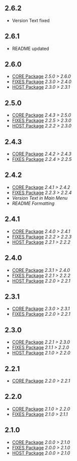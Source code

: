 ## 2.6.2
- Version Text fixed

## 2.6.1
- README updated

## 2.6.0
- [CORE Package](https://thunderstore.io/c/lethal-company/p/Georg9741/LethalVanillaPlusCORE/changelog/) _2.5.0 > 2.6.0_
- [FIXES Package](https://thunderstore.io/c/lethal-company/p/Georg9741/LethalVanillaPlusFIXES/changelog/) _2.3.0 > 2.4.0_
- [HOST Package](https://thunderstore.io/c/lethal-company/p/Georg9741/LethalVanillaPlusFIXES/changelog/) _2.3.0 > 2.3.1_

## 2.5.0
- [CORE Package](https://thunderstore.io/c/lethal-company/p/Georg9741/LethalVanillaPlusCORE/changelog/) _2.4.3 > 2.5.0_
- [FIXES Package](https://thunderstore.io/c/lethal-company/p/Georg9741/LethalVanillaPlusFIXES/changelog/) _2.2.5 > 2.3.0_
- [HOST Package](https://thunderstore.io/c/lethal-company/p/Georg9741/LethalVanillaPlusFIXES/changelog/) _2.2.2 > 2.3.0_

## 2.4.3
- [CORE Package](https://thunderstore.io/c/lethal-company/p/Georg9741/LethalVanillaPlusCORE/changelog/) _2.4.2 > 2.4.3_
- [FIXES Package](https://thunderstore.io/c/lethal-company/p/Georg9741/LethalVanillaPlusFIXES/changelog/) _2.2.4 > 2.2.5_

## 2.4.2
- [CORE Package](https://thunderstore.io/c/lethal-company/p/Georg9741/LethalVanillaPlusCORE/changelog/) _2.4.1 > 2.4.2_
- [FIXES Package](https://thunderstore.io/c/lethal-company/p/Georg9741/LethalVanillaPlusFIXES/changelog/) _2.2.3 > 2.2.4_
- _Version Text in Main Menu_
- _README Formatting_

## 2.4.1
- [CORE Package](https://thunderstore.io/c/lethal-company/p/Georg9741/LethalVanillaPlusCORE/changelog/) _2.4.0 > 2.4.1_
- [FIXES Package](https://thunderstore.io/c/lethal-company/p/Georg9741/LethalVanillaPlusFIXES/changelog/) _2.2.2 > 2.2.3_
- [HOST Package](https://thunderstore.io/c/lethal-company/p/Georg9741/LethalVanillaPlusHOST/changelog/) _2.2.1 > 2.2.2_

## 2.4.0
- [CORE Package](https://thunderstore.io/c/lethal-company/p/Georg9741/LethalVanillaPlusCORE/changelog/) _2.3.1 > 2.4.0_
- [FIXES Package](https://thunderstore.io/c/lethal-company/p/Georg9741/LethalVanillaPlusFIXES/changelog/) _2.2.1 > 2.2.2_
- [HOST Package](https://thunderstore.io/c/lethal-company/p/Georg9741/LethalVanillaPlusHOST/changelog/) _2.2.0 > 2.2.1_

## 2.3.1
- [CORE Package](https://thunderstore.io/c/lethal-company/p/Georg9741/LethalVanillaPlusCORE/changelog/) _2.3.0 > 2.3.1_
- [FIXES Package](https://thunderstore.io/c/lethal-company/p/Georg9741/LethalVanillaPlusFIXES/changelog/) _2.2.0 > 2.2.1_

## 2.3.0
- [CORE Package](https://thunderstore.io/c/lethal-company/p/Georg9741/LethalVanillaPlusCORE/changelog/) _2.2.1 > 2.3.0_
- [FIXES Package](https://thunderstore.io/c/lethal-company/p/Georg9741/LethalVanillaPlusFIXES/changelog/) _2.1.1 > 2.2.0_
- [HOST Package](https://thunderstore.io/c/lethal-company/p/Georg9741/LethalVanillaPlusHOST/changelog/) _2.1.0 > 2.2.0_

## 2.2.1
- [CORE Package](https://thunderstore.io/c/lethal-company/p/Georg9741/LethalVanillaPlusCORE/changelog/) _2.2.0 > 2.2.1_

## 2.2.0
- [CORE Package](https://thunderstore.io/c/lethal-company/p/Georg9741/LethalVanillaPlusCORE/changelog/) _2.1.0 > 2.2.0_
- [FIXES Package](https://thunderstore.io/c/lethal-company/p/Georg9741/LethalVanillaPlusFIXES/changelog/) _2.1.0 > 2.1.1_

## 2.1.0
- [CORE Package](https://thunderstore.io/c/lethal-company/p/Georg9741/LethalVanillaPlusCORE/changelog/) _2.0.0 > 2.1.0_
- [FIXES Package](https://thunderstore.io/c/lethal-company/p/Georg9741/LethalVanillaPlusFIXES/changelog/) _2.0.0 > 2.1.0_
- [HOST Package](https://thunderstore.io/c/lethal-company/p/Georg9741/LethalVanillaPlusHOST/changelog/) _2.0.0 > 2.1.0_